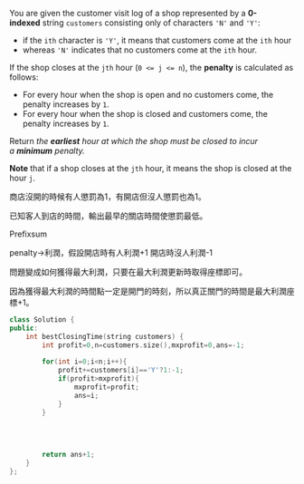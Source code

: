 You are given the customer visit log of a shop represented by a **0-indexed** string `customers` consisting only of characters `'N'` and `'Y'`:

- if the `ith` character is `'Y'`, it means that customers come at the `ith` hour
- whereas `'N'` indicates that no customers come at the `ith` hour.

If the shop closes at the `jth` hour (`0 <= j <= n`), the **penalty** is calculated as follows:

- For every hour when the shop is open and no customers come, the penalty increases by `1`.
- For every hour when the shop is closed and customers come, the penalty increases by `1`.

Return _the **earliest** hour at which the shop must be closed to incur a **minimum** penalty._

**Note** that if a shop closes at the `jth` hour, it means the shop is closed at the hour `j`.

商店沒開的時候有人懲罰為1，有開店但沒人懲罰也為1。

已知客人到店的時間，輸出最早的關店時間使懲罰最低。

Prefixsum

penalty→利潤，假設開店時有人利潤+1 開店時沒人利潤-1

問題變成如何獲得最大利潤，只要在最大利潤更新時取得座標即可。

因為獲得最大利潤的時間點一定是開門的時刻，所以真正關門的時間是最大利潤座標+1。

```cpp
class Solution {
public:
    int bestClosingTime(string customers) {
        int profit=0,n=customers.size(),mxprofit=0,ans=-1;
        
        for(int i=0;i<n;i++){
            profit+=customers[i]=='Y'?1:-1;
            if(profit>mxprofit){
                mxprofit=profit;
                ans=i;
            }
        }
        
        
        
        
        return ans+1;
    }
};
```